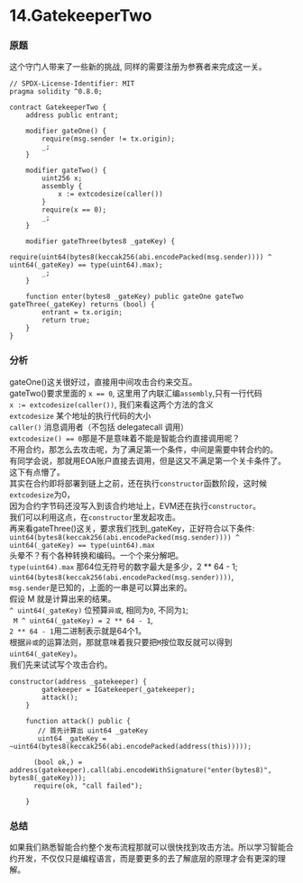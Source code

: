 # 14.GatekeeperTwo
### 原题
这个守门人带来了一些新的挑战, 同样的需要注册为参赛者来完成这一关。

```solidity
// SPDX-License-Identifier: MIT
pragma solidity ^0.8.0;

contract GatekeeperTwo {
    address public entrant;

    modifier gateOne() {
        require(msg.sender != tx.origin);
        _;
    }

    modifier gateTwo() {
        uint256 x;
        assembly {
            x := extcodesize(caller())
        }
        require(x == 0);
        _;
    }

    modifier gateThree(bytes8 _gateKey) {
        require(uint64(bytes8(keccak256(abi.encodePacked(msg.sender)))) ^ uint64(_gateKey) == type(uint64).max);
        _;
    }

    function enter(bytes8 _gateKey) public gateOne gateTwo gateThree(_gateKey) returns (bool) {
        entrant = tx.origin;
        return true;
    }
}
```
### 分析
gateOne()这关很好过，直接用中间攻击合约来交互。\
gateTwo()要求里面的 `x == 0`, 这里用了内联汇编`assembly`,只有一行代码 \
`x := extcodesize(caller())`, 我们来看这两个方法的含义 \
`extcodesize` 某个地址的执行代码的大小 \
`caller()` 消息调用者（不包括 delegatecall 调用）\
`extcodesize() == 0`那是不是意味着不能是智能合约直接调用呢？\
不用合约，那怎么去攻击呢，为了满足第一个条件，中间是需要中转合约的。\
有同学会说，那就用EOA账户直接去调用，但是这又不满足第一个关卡条件了。\
这下有点懵了。\
其实在合约即将部署到链上之前，还在执行`constructor`函数阶段，这时候`extcodesize`为0，\
因为合约字节码还没写入到该合约地址上，EVM还在执行`constructor`。\
我们可以利用这点，在`constructor`里发起攻击。\
再来看gateThree()这关，要求我们找到_gateKey，正好符合以下条件: \
`uint64(bytes8(keccak256(abi.encodePacked(msg.sender)))) ^ uint64(_gateKey) == type(uint64).max` \
头晕不？有个各种转换和编码。一个个来分解吧。\
`type(uint64).max` 那64位无符号的数字最大是多少，2 ** 64 - 1; \
`uint64(bytes8(keccak256(abi.encodePacked(msg.sender))))`, \
`msg.sender`是已知的，上面的一串是可以算出来的。\
假设 M 就是计算出来的结果。 \
`^ uint64(_gateKey)` 位预算`异或`, 相同为`0`, 不同为`1`; \
` M ^ uint64(_gateKey) = 2 ** 64 - 1`, \
`2 ** 64 - 1`用二进制表示就是64个1。 \
根据`异或`的运算法则，那就意味着我只要把`M`按位取反就可以得到`uint64(_gateKey)`。\
我们先来试试写个攻击合约。
```solidity
constructor(address _gatekeeper) {
        gatekeeper = IGatekeeper(_gatekeeper);
        attack();
    }

    function attack() public {
       // 首先计算出 uint64 _gateKey
       uint64 _gateKey = ~uint64(bytes8(keccak256(abi.encodePacked(address(this)))));
       
      (bool ok,) = address(gatekeeper).call(abi.encodeWithSignature("enter(bytes8)", bytes8(_gateKey)));
      require(ok, "call failed");

    }
```
### 总结
如果我们熟悉智能合约整个发布流程那就可以很快找到攻击方法。所以学习智能合约开发，不仅仅只是编程语言，而是要更多的去了解底层的原理才会有更深的理解。